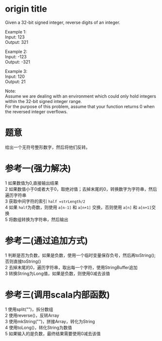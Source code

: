 # origin title
Given a 32-bit signed integer, reverse digits of an integer.  

Example 1:  
    Input: 123  
    Output:  321  

Example 2:  
    Input: -123  
    Output: -321  
  
Example 3:  
    Input: 120  
    Output: 21  

Note:  
Assume we are dealing with an environment which could only hold integers within the 32-bit signed integer range.  
For the purpose of this problem, assume that your function returns 0 when the reversed integer overflows.  

# 题意
给出一个无符号整形数字，然后将他们反转。 
  
# 参考一(强力解决)  
1 如果数值为0,直接输出结果  
2 如果数值小于0或者大于0，取绝对值；去掉末尾的0，转换数字为字符串，然后遍历字符串  
3 获取中间字符的索引 `half =strLength/2 `  
4 如果 `half`为奇数，则使用 `a[n-1]` 和 `a[n+1]` 交换，否则使用 `a[n]` 和 `a[n+1]`交换  
5 将数组转换为字符串，然后输出  
  
# 参考二(通过追加方式)  
1 判断是否为负数，如果是负数，使用一个临时变量保存负号，然后再toString();否则直接toString()  
2 去掉末尾的0，遍历字符串，取出每一个字符，使用StringBuffer追加  
3 转换String为Long值，如果是负数，则使用0减去该值  
  
# 参考三(调用scala内部函数)
1 使用split("")，拆分数组  
2 使用reverse()，反转Array  
3 使用mkString("")，拼接Array，转化为String  
4 使用toLong()，转化String为数值  
5 如果输入的是负数，最终结果需要使用0减去该值  


  
